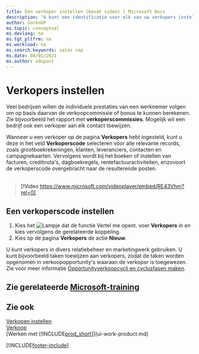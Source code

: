 ```yaml
---
title: Een verkoper instellen (bevat video) | Microsoft Docs
description: 'U kunt een identificatie voor elk van uw verkopers instellen, zodat u de prestaties van een individuele werknemer kunt bijhouden of een verkoper aan een contact kunt toewijzen.'
author: SorenGP
ms.topic: conceptual
ms.devlang: na
ms.tgt_pltfrm: na
ms.workload: na
ms.search.keywords: sales rep
ms.date: 04/01/2021
ms.author: edupont
---
```

# <a name="set-up-salespeople" />Verkopers instellen

Veel bedrijven willen de individuele prestaties van een werknemer volgen om op basis daarvan de verkoopcommissie of bonus te kunnen berekenen. Zie bijvoorbeeld het rapport met **verkoperscommissies**. Mogelijk wil een bedrijf ook een verkoper aan elk contact toewijzen.

Wanneer u een verkoper op de pagina **Verkopers** hebt ingesteld, kunt u deze in het veld **Verkoperscode** selecteren voor alle relevante records, zoals grootboekrekeningen, klanten, leveranciers, contacten en campagnekaarten. Vervolgens wordt bij het boeken of instellen van facturen, creditnota's, dagboekregels, rentefactuuractiviteiten, enzovoort de verkoperscode overgebracht naar de resulterende posten.
<br><br>  
> [!Video https://www.microsoft.com/videoplayer/embed/RE43Vhm?rel=0]

## <a name="to-set-up-a-salesperson-code" />Een verkoperscode instellen

1. Kies het ![Lampje dat de functie Vertel me opent.](media/ui-search/search_small.png "Vertel me wat u wilt doen") voer **Verkopers** in en kies vervolgens de gerelateerde koppeling.
2. Kies op de pagina **Verkopers** de actie **Nieuw**.

U kunt verkopers in divers relatiebeheer en marketingwerk gebruiken. U kunt bijvoorbeeld taken toewijzen aan verkopers, zodat de taken worden opgenomen in verkoopopportunity's waaraan de verkoper is toegewezen. Zie voor meer informatie [Opportunityverkoopcycli en cyclusfasen maken](marketing-how-setup-opportunity-sales-cycles-stages.md).

## <a name="see-related-microsoft-trainingtrainingmodulestrade-master-data-dynamics--business-central" />Zie gerelateerde [Microsoft-training](/training/modules/trade-master-data-dynamics-365-business-central/)

## <a name="see-also" />Zie ook

[Verkopen instellen](sales-setup-sales.md)  
[Verkoop](sales-manage-sales.md)  
[Werken met [!INCLUDE[prod_short](includes/prod_short.md)]](ui-work-product.md)  


[!INCLUDE[footer-include](includes/footer-banner.md)]
